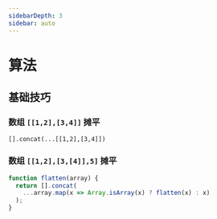 ```yaml
---
sidebarDepth: 3
sidebar: auto
---
```


# 算法

## 基础技巧

### 数组 `[[1,2],[3,4]]` 摊平

`[].concat(...[[1,2],[3,4]])`

### 数组 `[[1,2],[3,[4]],5]` 摊平

```js
function flatten(array) {
  return [].concat(
    ...array.map(x => Array.isArray(x) ? flatten(x) : x)
  );
}
```
